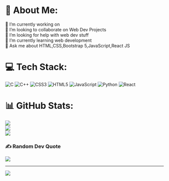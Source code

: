 # 💫 About Me:
🔭 I’m currently working on <br>👯 I’m looking to collaborate on Web Dev Projects<br>🤝 I’m looking for help with web dev stuff<br>🌱 I’m currently learning web development<br>💬 Ask me about HTML,CSS,Bootstrap 5,JavaScript,React JS


# 💻 Tech Stack:
![C](https://img.shields.io/badge/c-%2300599C.svg?style=for-the-badge&logo=c&logoColor=white) ![C++](https://img.shields.io/badge/c++-%2300599C.svg?style=for-the-badge&logo=c%2B%2B&logoColor=white) ![CSS3](https://img.shields.io/badge/css3-%231572B6.svg?style=for-the-badge&logo=css3&logoColor=white) ![HTML5](https://img.shields.io/badge/html5-%23E34F26.svg?style=for-the-badge&logo=html5&logoColor=white) ![JavaScript](https://img.shields.io/badge/javascript-%23323330.svg?style=for-the-badge&logo=javascript&logoColor=%23F7DF1E) ![Python](https://img.shields.io/badge/python-3670A0?style=for-the-badge&logo=python&logoColor=ffdd54) ![React](https://img.shields.io/badge/react-%2320232a.svg?style=for-the-badge&logo=react&logoColor=%2361DAFB)
# 📊 GitHub Stats:
![](https://github-readme-stats.vercel.app/api?username=kalppatel12&theme=dark&hide_border=false&include_all_commits=false&count_private=false)<br/>
![](https://github-readme-streak-stats.herokuapp.com/?user=kalppatel12&theme=dark&hide_border=false)<br/>
![](https://github-readme-stats.vercel.app/api/top-langs/?username=kalppatel12&theme=dark&hide_border=false&include_all_commits=false&count_private=false&layout=compact)

### ✍️ Random Dev Quote
![](https://quotes-github-readme.vercel.app/api?type=horizontal&theme=radical)

---
[![](https://visitcount.itsvg.in/api?id=kalppatel12&icon=0&color=0)](https://visitcount.itsvg.in)

<!-- Proudly created with GPRM ( https://gprm.itsvg.in ) -->
